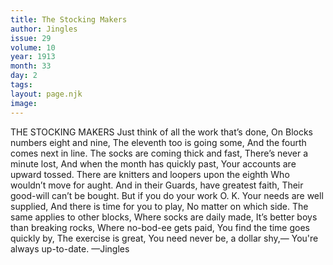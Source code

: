 ```yaml
---
title: The Stocking Makers
author: Jingles
issue: 29
volume: 10
year: 1913
month: 33
day: 2
tags:
layout: page.njk
image:
---
```

THE STOCKING MAKERS    Just think of all the work that’s done, On Blocks numbers eight and nine, The eleventh too is going some, And the fourth comes next in line. The socks are coming thick and fast, There’s never a minute lost, And when the month has quickly past, Your accounts are upward tossed. There are knitters and loopers upon the eighth Who wouldn’t move for aught. And in their Guards, have greatest faith, Their good-will can’t be bought. But if you do your work O. K. Your needs are well supplied, And there is time for you to play, No matter on which side. The same applies to other blocks, Where socks are daily made, It’s better boys than breaking rocks, Where no-bod-ee gets paid, You find the time goes quickly by, The exercise is great, You need never be, a dollar shy,— You're always up-to-date. —Jingles


